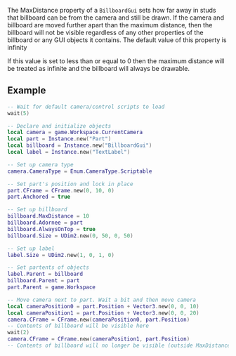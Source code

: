 The MaxDistance property of a `BillboardGui` sets how far away in studs that billboard can be from the camera and still be drawn. If the camera and billboard are moved further apart than the maximum distance, then the billboard will not be visible regardless of any other properties of the billboard or any GUI objects it contains. The default value of this property is infinity

If this value is set to less than or equal to 0 then the maximum distance will be treated as infinite and the billboard will always be drawable.

## Example

```lua
-- Wait for default camera/control scripts to load
wait(5)

-- Declare and initialize objects
local camera = game.Workspace.CurrentCamera
local part = Instance.new("Part")
local billboard = Instance.new("BillboardGui")
local label = Instance.new("TextLabel")

-- Set up camera type
camera.CameraType = Enum.CameraType.Scriptable

-- Set part's position and lock in place
part.CFrame = CFrame.new(0, 10, 0)
part.Anchored = true

-- Set up billboard
billboard.MaxDistance = 10
billboard.Adornee = part
billboard.AlwaysOnTop = true
billboard.Size = UDim2.new(0, 50, 0, 50)

-- Set up label
label.Size = UDim2.new(1, 0, 1, 0)

-- Set partents of objects
label.Parent = billboard
billboard.Parent = part
part.Parent = game.Workspace

-- Move camera next to part. Wait a bit and then move camera
local cameraPosition0 = part.Position + Vector3.new(0, 0, 10)
local cameraPosition1 = part.Position + Vector3.new(0, 0, 20)
camera.CFrame = CFrame.new(cameraPosition0, part.Position)
-- Contents of billboard will be visible here
wait(2)
camera.CFrame = CFrame.new(cameraPosition1, part.Position)
-- Contents of billboard will no longer be visible (outside MaxDistance)
```
